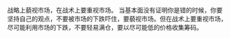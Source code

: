 战略上藐视市场，在战术上要重视市场。
当基本面没有证明你是错的时候，你要坚持自己的观点，不要被市场的下跌吓住，要藐视市场。但在战术上要重视市场，尽可能利用市场的下跌，不要轻易满仓，要以尽可能低的价格收集筹码。